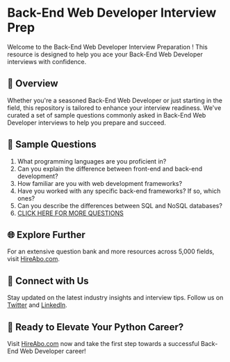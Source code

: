# Back-End Web Developer Interview Prep

Welcome to the Back-End Web Developer Interview Preparation ! This resource is designed to help you ace your Back-End Web Developer interviews with confidence.

## 🚀 Overview

Whether you're a seasoned Back-End Web Developer or just starting in the field, this repository is tailored to enhance your interview readiness. We've curated a set of sample questions commonly asked in Back-End Web Developer interviews to help you prepare and succeed.

## 📝 Sample Questions

1. What programming languages are you proficient in?
2. Can you explain the difference between front-end and back-end development?
3. How familiar are you with web development frameworks?
4. Have you worked with any specific back-end frameworks? If so, which ones?
5. Can you describe the differences between SQL and NoSQL databases?
6. [CLICK HERE FOR MORE QUESTIONS](https://hireabo.com/job/0_0_71/BackEnd%20Web%20Developer)

## 🌐 Explore Further

For an extensive question bank and more resources across 5,000 fields, visit [HireAbo.com](https://www.hireabo.com).

## 📱 Connect with Us

Stay updated on the latest industry insights and interview tips. Follow us on [Twitter](https://twitter.com/hireabo) and [LinkedIn](https://www.linkedin.com/in/hire-abo-3609972a8/).

## 🚀 Ready to Elevate Your Python Career?

Visit [HireAbo.com](https://www.hireabo.com) now and take the first step towards a successful Back-End Web Developer career!